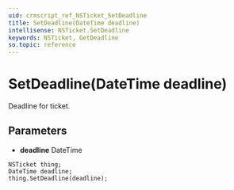 ```yaml
---
uid: crmscript_ref_NSTicket_SetDeadline
title: SetDeadline(DateTime deadline)
intellisense: NSTicket.SetDeadline
keywords: NSTicket, GetDeadline
so.topic: reference
---
```


# SetDeadline(DateTime deadline)

Deadline for ticket.

## Parameters

* **deadline** DateTime

```crmscript
NSTicket thing;
DateTime deadline;
thing.SetDeadline(deadline);
```

